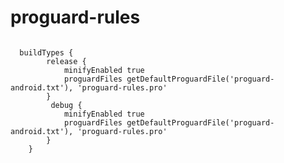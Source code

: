 # proguard-rules

<code>
  buildTypes {
        release {
            minifyEnabled true
            proguardFiles getDefaultProguardFile('proguard-android.txt'), 'proguard-rules.pro'
        }
         debug {
            minifyEnabled true
            proguardFiles getDefaultProguardFile('proguard-android.txt'), 'proguard-rules.pro'
        }
    }
</code>
